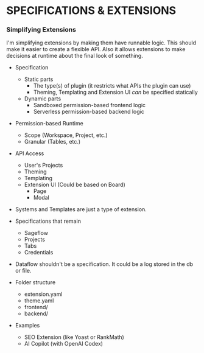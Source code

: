 # SPECIFICATIONS & EXTENSIONS

### Simplifying Extensions

I'm simplifying extensions by making them have runnable logic.
This should make it easier to create a flexible API.
Also it allows extensions to make decisions at runtime about the final look of something.

- Specification
    - Static parts
        - The type(s) of plugin (it restricts what APIs the plugin can use)
        - Theming, Templating and Extension UI _can_ be specified statically
    - Dynamic parts
        - Sandboxed permission-based frontend logic
        - Serverless permission-based backend logic

- Permission-based Runtime
    - Scope (Workspace, Project, etc.)
    - Granular (Tables, etc.)

- API Access
    - User's Projects
    - Theming
    - Templating
    - Extension UI (Could be based on Board)
        - Page
        - Modal

- Systems and Templates are just a type of extension.

- Specifications that remain
    - Sageflow
    - Projects
    - Tabs
    - Credentials

- Dataflow shouldn't be a specification. It could be a log stored in the db or file.

- Folder structure
    - extension.yaml
    - theme.yaml
    - frontend/
    - backend/

- Examples
    - SEO Extension (like Yoast or RankMath)
    - AI Copilot (with OpenAI Codex)
